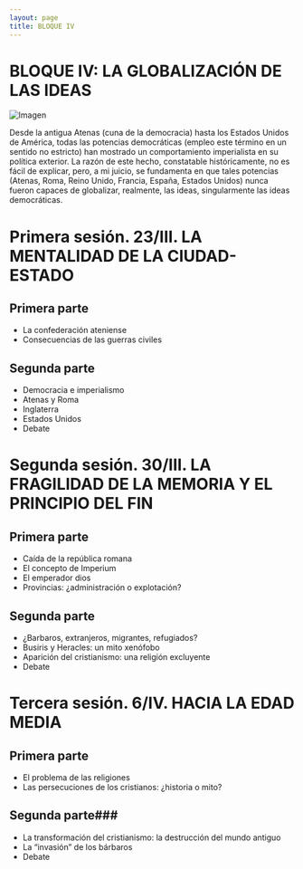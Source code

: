 ```yaml
---
layout: page
title: BLOQUE IV
---
```


BLOQUE IV: LA GLOBALIZACIÓN DE LAS IDEAS
========================================

![Imagen](/fragilidad-memoria/assets/images/B-IV.jpg "Titulo")


Desde la antigua Atenas (cuna de la democracia) hasta los Estados Unidos de América, todas las potencias democráticas (empleo este término en un sentido no estricto) han mostrado un comportamiento imperialista en su política exterior. La razón de este hecho, constatable históricamente, no es fácil de explicar, pero, a mi juicio, se fundamenta en que tales potencias (Atenas, Roma, Reino Unido, Francia, España, Estados Unidos) nunca fueron capaces de globalizar, realmente, las ideas, singularmente las ideas democráticas.



# Primera sesión. 23/III. LA MENTALIDAD DE LA CIUDAD-ESTADO

## Primera parte
* La confederación ateniense
* Consecuencias de las guerras civiles

## Segunda parte
* Democracia e imperialismo
* Atenas y Roma
* Inglaterra
* Estados Unidos
* Debate

# Segunda sesión. 30/III. LA FRAGILIDAD DE LA MEMORIA Y EL PRINCIPIO DEL FIN

## Primera parte
* Caída de la república romana
* El concepto de Imperium
* El emperador dios
* Provincias: ¿administración o explotación?

## Segunda parte
* ¿Barbaros, extranjeros, migrantes, refugiados?
* Busiris y Heracles: un mito xenófobo
* Aparición del cristianismo: una religión excluyente
* Debate

# Tercera sesión. 6/IV. HACIA LA EDAD MEDIA

## Primera parte
* El problema de las religiones
* Las persecuciones de los cristianos: ¿historia o mito?

## Segunda parte###
* La transformación del cristianismo: la destrucción del mundo antiguo
* La “invasión” de los bárbaros
* Debate
